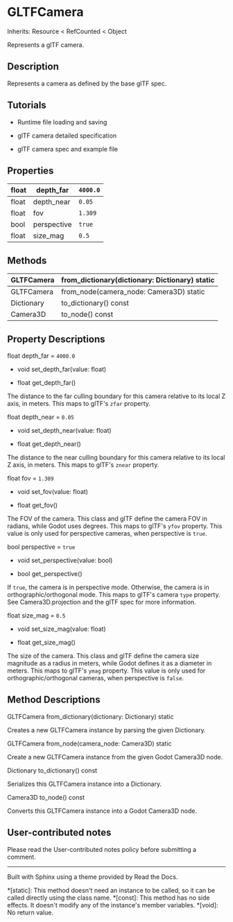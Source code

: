 # GLTFCamera

Inherits: Resource < RefCounted < Object

Represents a glTF camera.

## Description

Represents a camera as defined by the base glTF spec.

## Tutorials

  * Runtime file loading and saving

  * glTF camera detailed specification

  * glTF camera spec and example file

## Properties

float | depth_far | `4000.0`  
---|---|---  
float | depth_near | `0.05`  
float | fov | `1.309`  
bool | perspective | `true`  
float | size_mag | `0.5`  
  
## Methods

GLTFCamera | from_dictionary(dictionary: Dictionary) static  
---|---  
GLTFCamera | from_node(camera_node: Camera3D) static  
Dictionary | to_dictionary() const  
Camera3D | to_node() const  
  
## Property Descriptions

float depth_far = `4000.0`

  * void set_depth_far(value: float)

  * float get_depth_far()

The distance to the far culling boundary for this camera relative to its local
Z axis, in meters. This maps to glTF's `zfar` property.

float depth_near = `0.05`

  * void set_depth_near(value: float)

  * float get_depth_near()

The distance to the near culling boundary for this camera relative to its
local Z axis, in meters. This maps to glTF's `znear` property.

float fov = `1.309`

  * void set_fov(value: float)

  * float get_fov()

The FOV of the camera. This class and glTF define the camera FOV in radians,
while Godot uses degrees. This maps to glTF's `yfov` property. This value is
only used for perspective cameras, when perspective is `true`.

bool perspective = `true`

  * void set_perspective(value: bool)

  * bool get_perspective()

If `true`, the camera is in perspective mode. Otherwise, the camera is in
orthographic/orthogonal mode. This maps to glTF's camera `type` property. See
Camera3D.projection and the glTF spec for more information.

float size_mag = `0.5`

  * void set_size_mag(value: float)

  * float get_size_mag()

The size of the camera. This class and glTF define the camera size magnitude
as a radius in meters, while Godot defines it as a diameter in meters. This
maps to glTF's `ymag` property. This value is only used for
orthographic/orthogonal cameras, when perspective is `false`.

## Method Descriptions

GLTFCamera from_dictionary(dictionary: Dictionary) static

Creates a new GLTFCamera instance by parsing the given Dictionary.

GLTFCamera from_node(camera_node: Camera3D) static

Create a new GLTFCamera instance from the given Godot Camera3D node.

Dictionary to_dictionary() const

Serializes this GLTFCamera instance into a Dictionary.

Camera3D to_node() const

Converts this GLTFCamera instance into a Godot Camera3D node.

## User-contributed notes

Please read the User-contributed notes policy before submitting a comment.

* * *

Built with Sphinx using a theme provided by Read the Docs.

  *[static]: This method doesn't need an instance to be called, so it can be called directly using the class name.
  *[const]: This method has no side effects. It doesn't modify any of the instance's member variables.
  *[void]: No return value.

